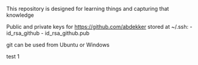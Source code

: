 This repository is designed for learning things and capturing that knowledge

Public and private keys for https://github.com/abdekker stored at ~/.ssh:
    - id_rsa_github
    - id_rsa_github.pub
	
git can be used from Ubuntu or Windows

test 1
